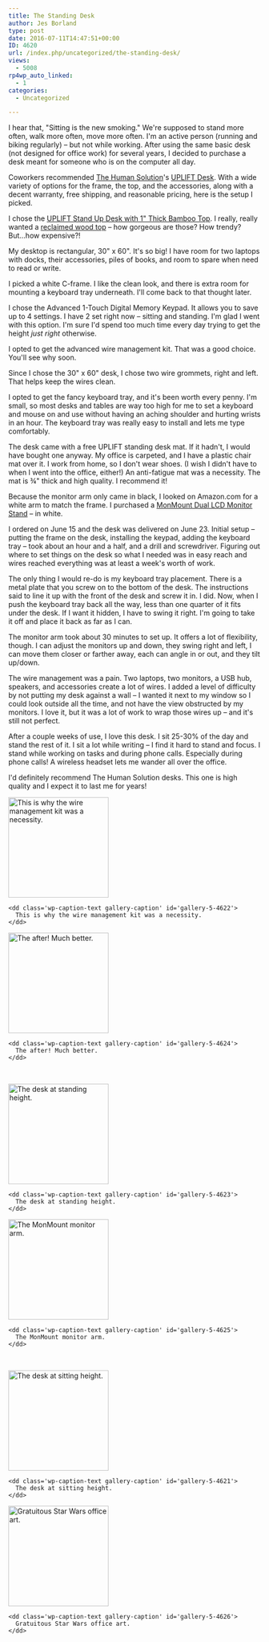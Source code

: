 ```yaml
---
title: The Standing Desk
author: Jes Borland
type: post
date: 2016-07-11T14:47:51+00:00
ID: 4620
url: /index.php/uncategorized/the-standing-desk/
views:
  - 5008
rp4wp_auto_linked:
  - 1
categories:
  - Uncategorized

---
```

I hear that, "Sitting is the new smoking." We're supposed to stand more often, walk more often, move more often. I'm an active person (running and biking regularly) – but not while working. After using the same basic desk (not designed for office work) for several years, I decided to purchase a desk meant for someone who is on the computer all day.

Coworkers recommended [The Human Solution][1]'s [UPLIFT Desk][2]. With a wide variety of options for the frame, the top, and the accessories, along with a decent warranty, free shipping, and reasonable pricing, here is the setup I picked.

I chose the [UPLIFT Stand Up Desk with 1" Thick Bamboo Top][3]. I really, really wanted a [reclaimed wood top][4] – how gorgeous are those? How trendy? But...how expensive?!

My desktop is rectangular, 30" x 60". It's so big! I have room for two laptops with docks, their accessories, piles of books, and room to spare when need to read or write.

I picked a white C-frame. I like the clean look, and there is extra room for mounting a keyboard tray underneath. I'll come back to that thought later.

I chose the Advanced 1-Touch Digital Memory Keypad. It allows you to save up to 4 settings. I have 2 set right now – sitting and standing. I'm glad I went with this option. I'm sure I'd spend too much time every day trying to get the height _just right_ otherwise.

I opted to get the advanced wire management kit. That was a good choice. You'll see why soon.

Since I chose the 30" x 60" desk, I chose two wire grommets, right and left. That helps keep the wires clean.

I opted to get the fancy keyboard tray, and it's been worth every penny. I'm small, so most desks and tables are way too high for me to set a keyboard and mouse on and use without having an aching shoulder and hurting wrists in an hour. The keyboard tray was really easy to install and lets me type comfortably.

The desk came with a free UPLIFT standing desk mat. If it hadn't, I would have bought one anyway. My office is carpeted, and I have a plastic chair mat over it. I work from home, so I don't wear shoes. (I wish I didn't have to when I went into the office, either!) An anti-fatigue mat was a necessity. The mat is ¾" thick and high quality. I recommend it!

Because the monitor arm only came in black, I looked on Amazon.com for a white arm to match the frame. I purchased a [MonMount Dual LCD Monitor Stand][5] – in white.

I ordered on June 15 and the desk was delivered on June 23. Initial setup – putting the frame on the desk, installing the keypad, adding the keyboard tray – took about an hour and a half, and a drill and screwdriver. Figuring out where to set things on the desk so what I needed was in easy reach and wires reached everything was at least a week's worth of work.

The only thing I would re-do is my keyboard tray placement. There is a metal plate that you screw on to the bottom of the desk. The instructions said to line it up with the front of the desk and screw it in. I did. Now, when I push the keyboard tray back all the way, less than one quarter of it fits under the desk. If I want it hidden, I have to swing it right. I'm going to take it off and place it back as far as I can.

The monitor arm took about 30 minutes to set up. It offers a lot of flexibility, though. I can adjust the monitors up and down, they swing right and left, I can move them closer or farther away, each can angle in or out, and they tilt up/down.

The wire management was a pain. Two laptops, two monitors, a USB hub, speakers, and accessories create a lot of wires. I added a level of difficulty by not putting my desk against a wall – I wanted it next to my window so I could look outside all the time, and not have the view obstructed by my monitors. I love it, but it was a lot of work to wrap those wires up – and it's still not perfect.

After a couple weeks of use, I love this desk. I sit 25-30% of the day and stand the rest of it. I sit a lot while writing – I find it hard to stand and focus. I stand while working on tasks and during phone calls. Especially during phone calls! A wireless headset lets me wander all over the office.

I'd definitely recommend The Human Solution desks. This one is high quality and I expect it to last me for years!

<div id='gallery-5' class='gallery galleryid-4620 gallery-columns-2 gallery-size-thumbnail'>
  <dl class='gallery-item'>
    <dt class='gallery-icon landscape'>
      <a href='/wp-content/uploads/2016/07/IMG_0791-e1468248181991.jpg'><img width="200" height="200" src="/wp-content/uploads/2016/07/IMG_0791-e1468248181991-200x200.jpg" class="attachment-thumbnail size-thumbnail" alt="This is why the wire management kit was a necessity." aria-describedby="gallery-5-4622" /></a>
    </dt>
    
    <dd class='wp-caption-text gallery-caption' id='gallery-5-4622'>
      This is why the wire management kit was a necessity.
    </dd>
  </dl>
  
  <dl class='gallery-item'>
    <dt class='gallery-icon landscape'>
      <a href='/wp-content/uploads/2016/07/IMG_0806.jpg'><img width="200" height="200" src="/wp-content/uploads/2016/07/IMG_0806-200x200.jpg" class="attachment-thumbnail size-thumbnail" alt="The after! Much better." aria-describedby="gallery-5-4624" /></a>
    </dt>
    
    <dd class='wp-caption-text gallery-caption' id='gallery-5-4624'>
      The after! Much better.
    </dd>
  </dl>
  
  <br style="clear: both" />
  
  <dl class='gallery-item'>
    <dt class='gallery-icon portrait'>
      <a href='/wp-content/uploads/2016/07/IMG_0804-e1468248214523.jpg'><img width="200" height="200" src="/wp-content/uploads/2016/07/IMG_0804-e1468248214523-200x200.jpg" class="attachment-thumbnail size-thumbnail" alt="The desk at standing height." aria-describedby="gallery-5-4623" /></a>
    </dt>
    
    <dd class='wp-caption-text gallery-caption' id='gallery-5-4623'>
      The desk at standing height.
    </dd>
  </dl>
  
  <dl class='gallery-item'>
    <dt class='gallery-icon landscape'>
      <a href='/wp-content/uploads/2016/07/IMG_0807.jpg'><img width="200" height="200" src="/wp-content/uploads/2016/07/IMG_0807-200x200.jpg" class="attachment-thumbnail size-thumbnail" alt="The MonMount monitor arm." aria-describedby="gallery-5-4625" /></a>
    </dt>
    
    <dd class='wp-caption-text gallery-caption' id='gallery-5-4625'>
      The MonMount monitor arm.
    </dd>
  </dl>
  
  <br style="clear: both" />
  
  <dl class='gallery-item'>
    <dt class='gallery-icon landscape'>
      <a href='/wp-content/uploads/2016/07/IMG_0811.jpg'><img width="200" height="200" src="/wp-content/uploads/2016/07/IMG_0811-200x200.jpg" class="attachment-thumbnail size-thumbnail" alt="The desk at sitting height." aria-describedby="gallery-5-4621" /></a>
    </dt>
    
    <dd class='wp-caption-text gallery-caption' id='gallery-5-4621'>
      The desk at sitting height.
    </dd>
  </dl>
  
  <dl class='gallery-item'>
    <dt class='gallery-icon portrait'>
      <a href='/wp-content/uploads/2016/07/IMG_0808-e1468248270515.jpg'><img width="200" height="200" src="/wp-content/uploads/2016/07/IMG_0808-e1468248270515-200x200.jpg" class="attachment-thumbnail size-thumbnail" alt="Gratuitous Star Wars office art." aria-describedby="gallery-5-4626" /></a>
    </dt>
    
    <dd class='wp-caption-text gallery-caption' id='gallery-5-4626'>
      Gratuitous Star Wars office art.
    </dd>
  </dl>
  
  <br style="clear: both" />
</div>

 [1]: http://www.thehumansolution.com/
 [2]: http://www.thehumansolution.com/uplift-standing-desks.html
 [3]: http://www.thehumansolution.com/stand-up-desk-with-bamboo-top.html
 [4]: http://www.thehumansolution.com/stand-up-desk-with-reclaimed-wood-top.html
 [5]: https://www.amazon.com/gp/product/B00K6N4RU0/ref=oh_aui_detailpage_o00_s00?ie=UTF8&psc=1